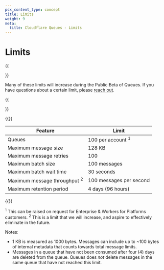 ```yaml
---
pcx_content_type: concept
title: Limits
weight: 9
meta:
  title: Cloudflare Queues - Limits
---
```


# Limits

{{<Aside type="note">}}

Many of these limits will increase during the Public Beta of Queues. If you have questions about a certain limit, please [reach out](mailto:queues@cloudflare.com).

{{</Aside>}}

{{<table-wrap>}}

| Feature                                 | Limit                             |
| --------------------------------------- | --------------------------------- |
| Queues                                  | 100 per account <sup>1</sup>      |
| Maximum message size                    | 128 KB                            |
| Maximum message retries                 | 100                               |
| Maximum batch size                      | 100 messages                      |
| Maximum batch wait time                 | 30 seconds                        |
| Maximum message throughput <sup>2</sup> | 100 messages per second           |
| Maximum retention period                | 4 days (96 hours)                 |

{{</table-wrap>}}

<sup>1</sup> This can be raised on request for Enterprise & Workers for Platforms customers.
<sup>2</sup> This is a limit that we will increase, and aspire to effectively eliminate in the future.


Notes:

* 1 KB is measured as 1000 bytes. Messages can include up to ~100 bytes of internal metadata that counts towards total message limits.
* Messages in a queue that have not been consumed after four (4) days are deleted from the queue. Queues does _not_ delete messages in the same queue that have not reached this limit.
